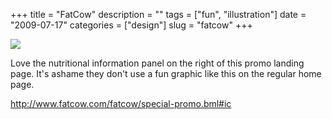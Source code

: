 +++
title = "FatCow"
description = ""
tags = ["fun", "illustration"]
date = "2009-07-17"
categories = ["design"]
slug = "fatcow"
+++


 

  <div id="screens-thumbs" class="clearfix">
    <div class="txt-center" id="design-submission"><a href="http://www.fatcow.com/fatcow/special-promo.bml#ic"><img id='bluga-thumbnail-1833' class='bluga-thumbnail large' src='//media.konigi.com/bluga/
wt4a60b5fe7a7cb.jpg'/></a></div>  
  </div>   
<p>Love the nutritional information panel on the right of this promo landing page. It's ashame they don't use a fun graphic like this on the regular home page.</p>
<p><a href="http://www.fatcow.com/fatcow/special-promo.bml#ic">http://www.fatcow.com/fatcow/special-promo.bml#ic</a></p>




